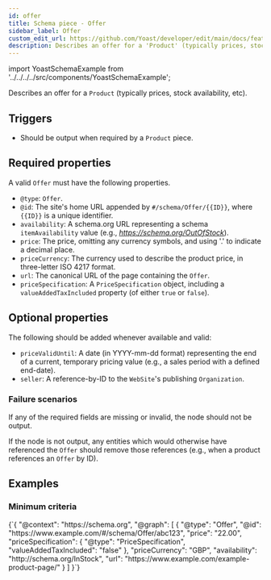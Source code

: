 ```yaml
---
id: offer
title: Schema piece - Offer
sidebar_label: Offer
custom_edit_url: https://github.com/Yoast/developer/edit/main/docs/features/schema/pieces/offer.md
description: Describes an offer for a 'Product' (typically prices, stock availability, etc).
---
```

import YoastSchemaExample from '../../../../src/components/YoastSchemaExample';

Describes an offer for a `Product` (typically prices, stock availability, etc).

## Triggers
* Should be output when required by a `Product` piece.

## Required properties
A valid `Offer` must have the following properties.

* `@type`: `Offer`.
* `@id`: The site's home URL appended by `#/schema/Offer/{{ID}}`, where `{{ID}}` is a unique identifier.
* `availability`: A schema.org URL representing a schema `itemAvailability` value (e.g., *https://schema.org/OutOfStock*).
* `price`: The price, omitting any currency symbols, and using '.' to indicate a decimal place.
* `priceCurrency`: The currency used to describe the product price, in three-letter ISO 4217 format.
* `url`: The canonical URL of the page containing the `Offer`.
* `priceSpecification`: A `PriceSpecification` object, including a `valueAddedTaxIncluded` property (of either `true` or `false`).

## Optional properties
The following should be added whenever available and valid:

* `priceValidUntil`: A date (in YYYY-mm-dd format) representing the end of a current, temporary pricing value (e.g., a sales period with a defined end-date).
* `seller`: A reference-by-ID to the `WebSite`'s publishing `Organization`.

### Failure scenarios
If any of the required fields are missing or invalid, the node should not be output.

If the node is not output, any entities which would otherwise have referenced the `Offer` should remove those references (e.g., when a product references an  `Offer` by ID).

## Examples

### Minimum criteria

<YoastSchemaExample>
{`{
      "@context": "https://schema.org",
      "@graph": [
          {
              "@type": "Offer",
              "@id": "https://www.example.com/#/schema/Offer/abc123",
              "price": "22.00",
              "priceSpecification": {
                  "@type": "PriceSpecification",
                  "valueAddedTaxIncluded": "false"
              },
              "priceCurrency": "GBP",
              "availability": "http://schema.org/InStock",
              "url": "https://www.example.com/example-product-page/"
          }
      ]
  }`}
</YoastSchemaExample>
